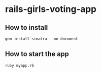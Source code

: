 # rails-girls-voting-app

## How to install

```
gem install sinatra --no-document
```

## How to start the app
```
ruby myapp.rb
```
